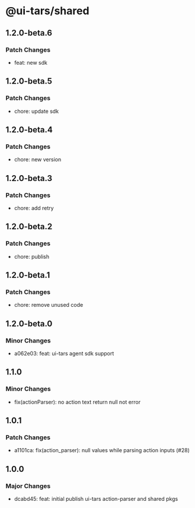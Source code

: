# @ui-tars/shared

## 1.2.0-beta.6

### Patch Changes

- feat: new sdk

## 1.2.0-beta.5

### Patch Changes

- chore: update sdk

## 1.2.0-beta.4

### Patch Changes

- chore: new version

## 1.2.0-beta.3

### Patch Changes

- chore: add retry

## 1.2.0-beta.2

### Patch Changes

- chore: publish

## 1.2.0-beta.1

### Patch Changes

- chore: remove unused code

## 1.2.0-beta.0

### Minor Changes

- a062e03: feat: ui-tars agent sdk support

## 1.1.0

### Minor Changes

- fix(actionParser): no action text return null not error

## 1.0.1

### Patch Changes

- a1101ca: fix(action_parser): null values while parsing action inputs (#28)

## 1.0.0

### Major Changes

- dcabd45: feat: initial publish ui-tars action-parser and shared pkgs
